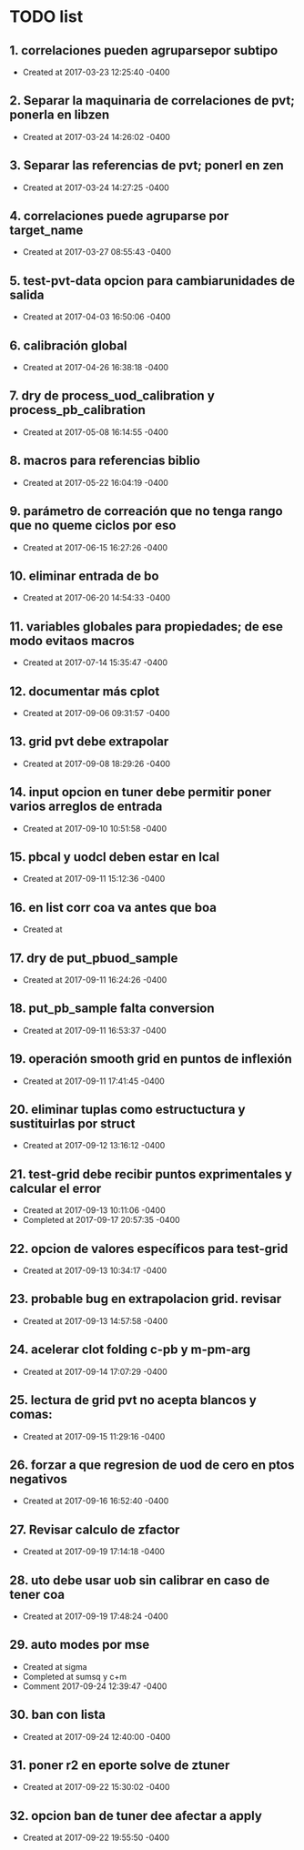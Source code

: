 # TODO list
## 1. correlaciones pueden agruparsepor subtipo
- Created at   2017-03-23 12:25:40 -0400

## 2. Separar la maquinaria de correlaciones de pvt; ponerla en libzen
- Created at   2017-03-24 14:26:02 -0400

## 3. Separar las referencias de pvt; ponerl en zen
- Created at   2017-03-24 14:27:25 -0400

## 4. correlaciones puede agruparse por target_name
- Created at   2017-03-27 08:55:43 -0400

## 5. test-pvt-data opcion para cambiarunidades de salida
- Created at   2017-04-03 16:50:06 -0400

## 6. calibración global
- Created at   2017-04-26 16:38:18 -0400

## 7. dry de process_uod_calibration y process_pb_calibration
- Created at   2017-05-08 16:14:55 -0400

## 8. macros para referencias biblio
- Created at   2017-05-22 16:04:19 -0400

## 9. parámetro de correación que no tenga rango que no queme ciclos por eso
- Created at   2017-06-15 16:27:26 -0400

## 10. eliminar entrada de bo
- Created at   2017-06-20 14:54:33 -0400

## 11. variables globales para propiedades; de ese modo evitaos macros
- Created at   2017-07-14 15:35:47 -0400

## 12. documentar más cplot
- Created at   2017-09-06 09:31:57 -0400

## 13. grid pvt debe extrapolar
- Created at   2017-09-08 18:29:26 -0400

## 14. input opcion en tuner debe permitir poner varios arreglos de entrada
- Created at   2017-09-10 10:51:58 -0400

## 15. pbcal y uodcl deben estar en lcal
- Created at   2017-09-11 15:12:36 -0400

## 16. en list corr coa va antes que boa
- Created at   

## 17. dry de put_pbuod_sample
- Created at   2017-09-11 16:24:26 -0400

## 18. put_pb_sample falta conversion
- Created at   2017-09-11 16:53:37 -0400

## 19. operación smooth grid en puntos de inflexión
- Created at   2017-09-11 17:41:45 -0400

## 20. eliminar tuplas como estructuctura y sustituirlas por struct
- Created at   2017-09-12 13:16:12 -0400

## 21. test-grid debe recibir puntos exprimentales y calcular el error
- Created at   2017-09-13 10:11:06 -0400
- Completed at 2017-09-17 20:57:35 -0400

## 22. opcion de valores específicos para test-grid
- Created at   2017-09-13 10:34:17 -0400

## 23. probable bug en extrapolacion grid. revisar
- Created at   2017-09-13 14:57:58 -0400

## 24. acelerar clot folding c-pb y m-pm-arg
- Created at   2017-09-14 17:07:29 -0400

## 25. lectura de grid pvt no acepta blancos y comas:
- Created at   2017-09-15 11:29:16 -0400

## 26. forzar a que regresion de uod de cero en ptos negativos
- Created at   2017-09-16 16:52:40 -0400

## 27. Revisar calculo de zfactor
- Created at   2017-09-19 17:14:18 -0400

## 28. uto debe usar uob sin calibrar en caso de tener coa
- Created at   2017-09-19 17:48:24 -0400

## 29. auto modes por mse
- Created at    sigma
- Completed at  sumsq y c+m
- Comment      2017-09-24 12:39:47 -0400

## 30. ban con lista
- Created at   2017-09-24 12:40:00 -0400

## 31. poner r2 en eporte solve de ztuner
- Created at   2017-09-22 15:30:02 -0400

## 32. opcion ban de tuner dee afectar a apply
- Created at   2017-09-22 19:55:50 -0400

